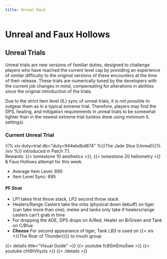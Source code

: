 ```yaml
---
title: Unreal Raid
---
```


# Unreal and Faux Hollows

## Unreal Trials
Unreal trials are new versions of familiar duties, designed to challenge players who have reached the current level cap by providing an experience of similar difficulty to the original versions of these encounters at the time of their release. These trials are numerically tuned by the developers with the current job changes in mind, compensating for alterations in abilities since the original introduction of the trials.

Due to the strict item level (IL) sync of unreal trials, it is not possible to outgear them as in a typical extreme trial. Therefore, players may find the DPS, healing, and mitigation requirements in unreal trials to be somewhat tighter than in the newest extreme trial (unless done using minimum IL settings).

### Current Unreal Trial

{{% xiv duty=trial db="duty=944ebdbd874" %}}The Jade Stoa (Unreal){{% /xiv %}} introduced in Patch 7.1. \
Rewards: {{< tomestone 10 aesthetics >}}, {{< tomestone 20 heliometry >}} & Faux Hollows attempt for this week.

* Average Item Level: 690
* Item Level Sync: 695

#### PF Strat

* LP1 takes first throw stack, LP2 second throw stack
* Healers/Range Casters take the orbs (physical down debuff) on tiger (can take more than one); melee and tanks only take if healers/range casters can't grab in time
* For dropping the AOE, DPS drops on A/Red, Healer on B/Green and Tank on C/Blue
* **Cheese** For second appearance of tiger, Tank LB3 is used on {{< xiv >}}The Roar of Thunder{{</xiv>}} to invuln group

{{< details title="Visual Guide" >}}
{{< youtube fc8SmEmu5aw >}}
{{< youtube cHi9iVhyzis >}}
{{< /details >}}

